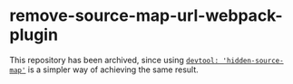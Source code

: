 # remove-source-map-url-webpack-plugin

This repository has been archived, since using [`devtool: 'hidden-source-map'`](https://webpack.js.org/configuration/devtool/) is a simpler way of achieving the same result.
